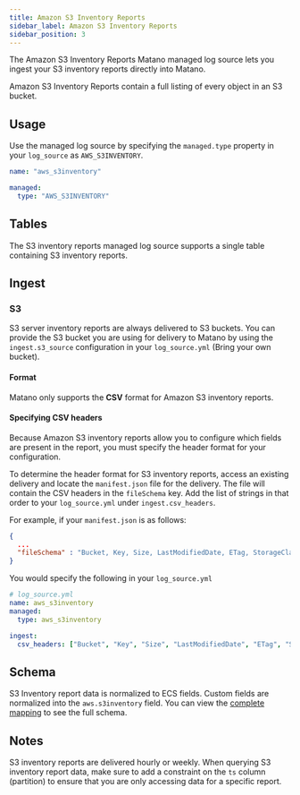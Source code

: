 ```yaml
---
title: Amazon S3 Inventory Reports
sidebar_label: Amazon S3 Inventory Reports
sidebar_position: 3
---
```


The Amazon S3 Inventory Reports Matano managed log source lets you ingest your S3 inventory reports directly into Matano.

Amazon S3 Inventory Reports contain a full listing of every object in an S3 bucket.

## Usage

Use the managed log source by specifying the `managed.type` property in your `log_source` as `AWS_S3INVENTORY`.

```yml
name: "aws_s3inventory"

managed:
  type: "AWS_S3INVENTORY"
```

## Tables

The S3 inventory reports managed log source supports a single table containing S3 inventory reports.

## Ingest

### S3

S3 server inventory reports are always delivered to S3 buckets. You can provide the S3 bucket you are using for delivery to Matano by using the `ingest.s3_source` configuration in your `log_source.yml` (Bring your own bucket).

#### Format

Matano only supports the **CSV** format for Amazon S3 inventory reports.

#### Specifying CSV headers

Because Amazon S3 inventory reports allow you to configure which fields are present in the report, you must specify the header format for your configuration.

To determine the header format for S3 inventory reports, access an existing delivery and locate the `manifest.json` file for the delivery. The file will contain the CSV headers in the `fileSchema` key. Add the list of strings in that order to your `log_source.yml` under `ingest.csv_headers`.

For example, if your `manifest.json` is as follows:

```json
{
  ...
  "fileSchema" : "Bucket, Key, Size, LastModifiedDate, ETag, StorageClass, IsMultipartUploaded, ReplicationStatus, EncryptionStatus, ObjectLockRetainUntilDate, ObjectLockMode, ObjectLockLegalHoldStatus, IntelligentTieringAccessTier, BucketKeyStatus, ChecksumAlgorithm"
}
```

You would specify the following in your `log_source.yml`

```yml
# log_source.yml
name: aws_s3inventory
managed:
  type: aws_s3inventory

ingest:
  csv_headers: ["Bucket", "Key", "Size", "LastModifiedDate", "ETag", "StorageClass", "IsMultipartUploaded", "ReplicationStatus", "EncryptionStatus",  "ObjectLockRetainUntilDate", "ObjectLockMode", "ObjectLockLegalHoldStatus", "IntelligentTieringAccessTier", "BucketKeyStatus", "ChecksumAlgorithm"]
```

## Schema

S3 Inventory report data is normalized to ECS fields. Custom fields are normalized into the `aws.s3inventory` field. You can view the [complete mapping][1] to see the full schema.

[1]: https://github.com/matanolabs/matano/blob/main/data/managed/log_sources/aws_s3inventory/log_source.yml

## Notes

S3 inventory reports are delivered hourly or weekly. When querying S3 inventory report data, make sure to add a constraint on the `ts` column (partition) to ensure that you are only accessing data for a specific report.
